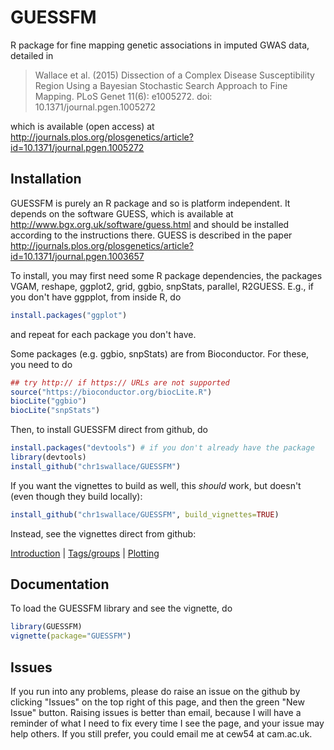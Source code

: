 # GUESSFM

R package for fine mapping genetic associations in imputed GWAS data, detailed in 
> Wallace et al. (2015) Dissection of a Complex Disease Susceptibility Region Using a Bayesian Stochastic Search Approach to Fine Mapping. PLoS Genet 11(6): e1005272. doi: 10.1371/journal.pgen.1005272

which is available (open access) at http://journals.plos.org/plosgenetics/article?id=10.1371/journal.pgen.1005272



## Installation

GUESSFM is purely an R package and so is platform independent.  It depends on the software GUESS, which is available at http://www.bgx.org.uk/software/guess.html and should be installed according to the instructions there.  GUESS is described in the paper http://journals.plos.org/plosgenetics/article?id=10.1371/journal.pgen.1003657

To install, you may first need some R package dependencies, the packages VGAM, reshape, ggplot2, grid, ggbio, snpStats, parallel, R2GUESS.  E.g., if you don't have ggpplot, from inside R, do

```R
install.packages("ggplot") 
```

and repeat for each package you don't have.  

Some packages (e.g. ggbio, snpStats) are from Bioconductor.  For these, you need to do

```R
## try http:// if https:// URLs are not supported
source("https://bioconductor.org/biocLite.R")
biocLite("ggbio")
biocLite("snpStats")
```

Then, to install GUESSFM direct from github, do

```R
install.packages("devtools") # if you don't already have the package
library(devtools)
install_github("chr1swallace/GUESSFM")
```

If you want the vignettes to build as well, this *should* work, but doesn't (even though they build locally):
```R
install_github("chr1swallace/GUESSFM", build_vignettes=TRUE)
```

Instead, see the vignettes direct from github:

[Introduction](http://rawgit.com/chr1swallace/GUESSFM/master/inst/doc/introduction.html) | 
[Tags/groups](http://rawgit.com/chr1swallace/GUESSFM/master/inst/doc/groups.html) | 
[Plotting](http://rawgit.com/chr1swallace/GUESSFM/master/inst/doc/plotting.html)

## Documentation

To load the GUESSFM library and see the vignette, do

```R
library(GUESSFM)
vignette(package="GUESSFM")
```

## Issues

If you run into any problems, please do raise an issue on the github
by clicking "Issues" on the top right of this page, and then the green
"New Issue" button.  Raising issues is better than email, because I
will have a reminder of what I need to fix every time I see the page,
and your issue may help others.  If you still prefer, you could email
me at cew54 at cam.ac.uk.


